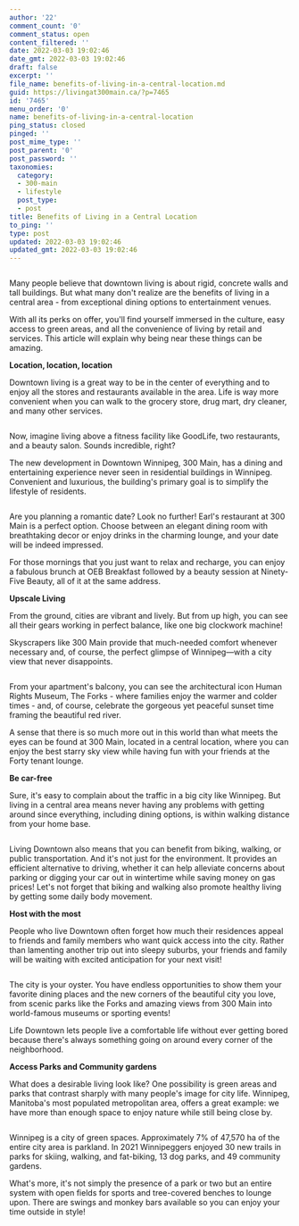 ```yaml
---
author: '22'
comment_count: '0'
comment_status: open
content_filtered: ''
date: 2022-03-03 19:02:46
date_gmt: 2022-03-03 19:02:46
draft: false
excerpt: ''
file_name: benefits-of-living-in-a-central-location.md
guid: https://livingat300main.ca/?p=7465
id: '7465'
menu_order: '0'
name: benefits-of-living-in-a-central-location
ping_status: closed
pinged: ''
post_mime_type: ''
post_parent: '0'
post_password: ''
taxonomies:
  category:
  - 300-main
  - lifestyle
  post_type:
  - post
title: Benefits of Living in a Central Location
to_ping: ''
type: post
updated: 2022-03-03 19:02:46
updated_gmt: 2022-03-03 19:02:46
---
```

<!-- wp:image {"id":7473,"sizeSlug":"large","linkDestination":"none"} -->
<figure class="wp-block-image size-large"><img src="https://livingat300main.ca/wp-content/uploads/2022/02/office-worker-active-and-healthy-lifestyle-in-urb-2021-09-02-07-21-01-utc-1024x683.jpg" alt="" class="wp-image-7473"/></figure>
<!-- /wp:image -->

<!-- wp:paragraph -->
<p>Many people believe that downtown living is about rigid, concrete walls and tall buildings. But what many don't realize are the benefits of living in a central area - from exceptional dining options to entertainment venues.</p>
<!-- /wp:paragraph -->

<!-- wp:paragraph -->
<p>With all its perks on offer, you'll find yourself immersed in the culture, easy access to green areas, and all the convenience of living by retail and services. This article will explain why being near these things can be amazing.</p>
<!-- /wp:paragraph -->

<!-- wp:paragraph -->
<p><strong>Location, location, location</strong></p>
<!-- /wp:paragraph -->

<!-- wp:paragraph -->
<p>Downtown living is a great way to be in the center of everything and to enjoy all the stores and restaurants available in the area. Life is way more convenient when you can walk to the grocery store, drug mart, dry cleaner, and many other services.</p>
<!-- /wp:paragraph -->

<!-- wp:image {"id":7470,"sizeSlug":"large","linkDestination":"none"} -->
<figure class="wp-block-image size-large"><img src="https://livingat300main.ca/wp-content/uploads/2022/02/manicure-care-procedure-woman-in-a-nail-salon-rec-2021-08-26-17-33-25-utc-1024x683.jpg" alt="" class="wp-image-7470"/></figure>
<!-- /wp:image -->

<!-- wp:paragraph -->
<p>Now, imagine living above a fitness facility like GoodLife, two restaurants, and a beauty salon. Sounds incredible, right?</p>
<!-- /wp:paragraph -->

<!-- wp:paragraph -->
<p>The new development in Downtown Winnipeg, 300 Main, has a dining and entertaining experience never seen in residential buildings in Winnipeg. Convenient and luxurious, the building's primary goal is to simplify the lifestyle of residents.</p>
<!-- /wp:paragraph -->

<!-- wp:image {"id":7467,"sizeSlug":"large","linkDestination":"none"} -->
<figure class="wp-block-image size-large"><img src="https://livingat300main.ca/wp-content/uploads/2022/02/melbourne-cocktails-2021-08-29-11-21-46-utc-1-1024x768.jpg" alt="" class="wp-image-7467"/></figure>
<!-- /wp:image -->

<!-- wp:paragraph -->
<p>Are you planning a romantic date? Look no further! Earl's restaurant at 300 Main is a perfect option. Choose between an elegant dining room with breathtaking decor or enjoy drinks in the charming lounge, and your date will be indeed impressed.</p>
<!-- /wp:paragraph -->

<!-- wp:paragraph -->
<p>For those mornings that you just want to relax and recharge, you can enjoy a fabulous brunch at OEB Breakfast followed by a beauty session at Ninety-Five Beauty, all of it at the same address.</p>
<!-- /wp:paragraph -->

<!-- wp:paragraph -->
<p><strong>Upscale Living</strong></p>
<!-- /wp:paragraph -->

<!-- wp:paragraph -->
<p>From the ground, cities are vibrant and lively. But from up high, you can see all their gears working in perfect balance, like one big clockwork machine!</p>
<!-- /wp:paragraph -->

<!-- wp:paragraph -->
<p>Skyscrapers like 300 Main provide that much-needed comfort whenever necessary and, of course, the perfect glimpse of Winnipeg—with a city view that never disappoints.</p>
<!-- /wp:paragraph -->

<!-- wp:image {"id":7468,"sizeSlug":"large","linkDestination":"none"} -->
<figure class="wp-block-image size-large"><img src="https://livingat300main.ca/wp-content/uploads/2022/02/woman-talking-on-the-phone-and-looking-at-window-2021-08-26-18-19-36-utc-1024x683.jpg" alt="" class="wp-image-7468"/></figure>
<!-- /wp:image -->

<!-- wp:paragraph -->
<p>From your apartment's balcony, you can see the architectural icon Human Rights Museum, The Forks - where families enjoy the warmer and colder times - and, of course, celebrate the gorgeous yet peaceful sunset time framing the beautiful red river.</p>
<!-- /wp:paragraph -->

<!-- wp:paragraph -->
<p>A sense that there is so much more out in this world than what meets the eyes can be found at 300 Main, located in a central location, where you can enjoy the best starry sky view while having fun with your friends at the Forty tenant lounge.</p>
<!-- /wp:paragraph -->

<!-- wp:paragraph -->
<p><strong>Be car-free</strong></p>
<!-- /wp:paragraph -->

<!-- wp:paragraph -->
<p>Sure, it's easy to complain about the traffic in a big city like Winnipeg. But living in a central area means never having any problems with getting around since everything, including dining options, is within walking distance from your home base. </p>
<!-- /wp:paragraph -->

<!-- wp:image {"id":7469,"sizeSlug":"large","linkDestination":"none"} -->
<figure class="wp-block-image size-large"><img src="https://livingat300main.ca/wp-content/uploads/2022/02/rental-bycicles-terminal-mockup-2021-09-03-04-16-08-utc-1024x683.jpg" alt="" class="wp-image-7469"/></figure>
<!-- /wp:image -->

<!-- wp:paragraph -->
<p>Living Downtown also means that you can benefit from biking, walking, or public transportation. And it's not just for the environment. It provides an efficient alternative to driving, whether it can help alleviate concerns about parking or digging your car out in wintertime while saving money on gas prices! Let's not forget that biking and walking also promote healthy living by getting some daily body movement.</p>
<!-- /wp:paragraph -->

<!-- wp:paragraph -->
<p><strong>Host with the most</strong></p>
<!-- /wp:paragraph -->

<!-- wp:paragraph -->
<p>People who live Downtown often forget how much their residences appeal to friends and family members who want quick access into the city. Rather than lamenting another trip out into sleepy suburbs, your friends and family will be waiting with excited anticipation for your next visit!</p>
<!-- /wp:paragraph -->

<!-- wp:image {"id":7472,"sizeSlug":"large","linkDestination":"none"} -->
<figure class="wp-block-image size-large"><img src="https://livingat300main.ca/wp-content/uploads/2022/02/dinner-with-friends-group-of-young-people-enjoyin-2021-10-21-03-07-24-utc-1024x614.jpg" alt="" class="wp-image-7472"/></figure>
<!-- /wp:image -->

<!-- wp:paragraph -->
<p>The city is your oyster. You have endless opportunities to show them your favorite dining places and the new corners of the beautiful city you love, from scenic parks like the Forks and amazing views from 300 Main into world-famous museums or sporting events!</p>
<!-- /wp:paragraph -->

<!-- wp:paragraph -->
<p>Life Downtown lets people live a comfortable life without ever getting bored because there's always something going on around every corner of the neighborhood.</p>
<!-- /wp:paragraph -->

<!-- wp:paragraph -->
<p><strong>Access Parks and Community gardens</strong></p>
<!-- /wp:paragraph -->

<!-- wp:paragraph -->
<p>What does a desirable living look like? One possibility is green areas and parks that contrast sharply with many people's image for city life. Winnipeg, Manitoba's most populated metropolitan area, offers a great example: we have more than enough space to enjoy nature while still being close by.</p>
<!-- /wp:paragraph -->

<!-- wp:image {"id":7471,"sizeSlug":"large","linkDestination":"none"} -->
<figure class="wp-block-image size-large"><img src="https://livingat300main.ca/wp-content/uploads/2022/02/walking-in-the-park-2021-08-27-10-10-05-utc-1024x684.jpg" alt="" class="wp-image-7471"/></figure>
<!-- /wp:image -->

<!-- wp:paragraph -->
<p>Winnipeg is a city of green spaces. Approximately 7% of 47,570 ha of the entire city area is parkland. In 2021 Winnipeggers enjoyed 30 new trails in parks for skiing, walking, and fat-biking, 13 dog parks, and 49 community gardens.</p>
<!-- /wp:paragraph -->

<!-- wp:paragraph -->
<p>What's more, it's not simply the presence of a park or two but an entire system with open fields for sports and tree-covered benches to lounge upon. There are swings and monkey bars available so you can enjoy your time outside in style!</p>
<!-- /wp:paragraph -->